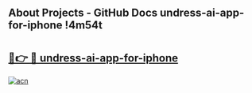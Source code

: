 ## About Projects - GitHub Docs undress-ai-app-for-iphone !4m54t

# <h2><a href="https://andorid.site?title=undress-ai-app-for-iphone&ref=19M">🔗👉 🔴 undress-ai-app-for-iphone</a></h2>

[![acn](https://github.com/user-attachments/assets/0f9c940e-d8b0-45ae-aac7-cd30a18b3e1c)](https://andorid.site?title=undress-ai-app-for-iphone&ref=19M)
